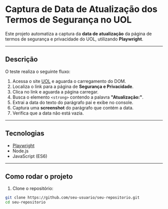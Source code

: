 # Captura de Data de Atualização dos Termos de Segurança no UOL

Este projeto automatiza a captura da **data de atualização** da página de termos de segurança e privacidade do UOL, utilizando **Playwright**.

---

## Descrição

O teste realiza o seguinte fluxo:

1. Acessa o site [UOL](https://uol.com.br) e aguarda o carregamento do DOM.
2. Localiza o link para a página de **Segurança e Privacidade**.
3. Clica no link e aguarda a página carregar.
4. Busca o elemento `<strong>` contendo a palavra **"Atualização:"**.
5. Extrai a data do texto do parágrafo pai e exibe no console.
6. Captura uma **screenshot** do parágrafo que contém a data.
7. Verifica que a data não está vazia.

---

## Tecnologias

- [Playwright](https://playwright.dev/)
- Node.js
- JavaScript (ES6)

---

## Como rodar o projeto

1. Clone o repositório:

```bash
git clone https://github.com/seu-usuario/seu-repositorio.git
cd seu-repositorio
